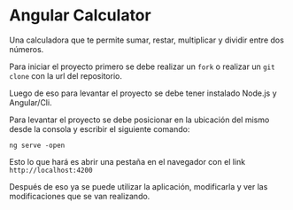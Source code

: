 # Angular Calculator

Una calculadora que te permite sumar, restar, multiplicar y dividir entre dos números.

Para iniciar el proyecto primero se debe realizar un `fork` o realizar un `git clone` con la url del repositorio.

Luego de eso para levantar el proyecto se debe tener instalado Node.js y Angular/Cli.

Para levantar el proyecto se debe posicionar en la ubicación del mismo desde la consola y escribir el siguiente comando:

```
ng serve -open
```

Esto lo que hará es abrir una pestaña en el navegador con el link `http://localhost:4200`

Después de eso ya se puede utilizar la aplicación, modificarla y ver las modificaciones que se van realizando.